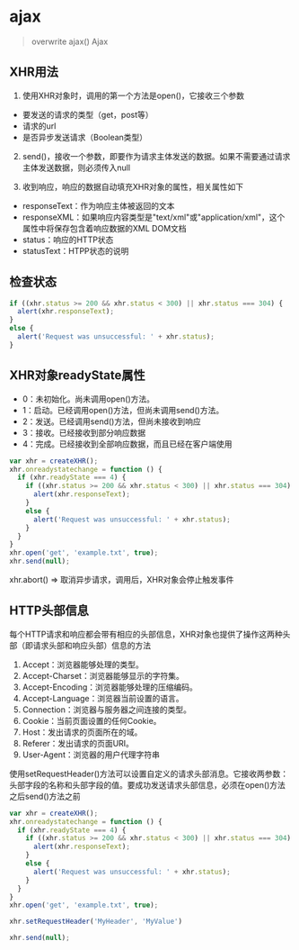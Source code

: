 # ajax

  >overwrite ajax() Ajax

## XHR用法

1. 使用XHR对象时，调用的第一个方法是open()，它接收三个参数
  - 要发送的请求的类型（get，post等）
  - 请求的url 
  - 是否异步发送请求（Boolean类型）

2. send()，接收一个参数，即要作为请求主体发送的数据。如果不需要通过请求主体发送数据，则必须传入null

3. 收到响应，响应的数据自动填充XHR对象的属性，相关属性如下
  - responseText：作为响应主体被返回的文本 
  - responseXML：如果响应内容类型是"text/xml"或"application/xml"，这个属性中将保存包含着响应数据的XML DOM文档
  - status：响应的HTTP状态
  - statusText：HTPP状态的说明

## 检查状态

```javascript
if ((xhr.status >= 200 && xhr.status < 300) || xhr.status === 304) {
  alert(xhr.responseText);
}
else {
  alert('Request was unsuccessful: ' + xhr.status);
}
```

## XHR对象readyState属性

- 0：未初始化。尚未调用open()方法。
- 1：启动。已经调用open()方法，但尚未调用send()方法。
- 2：发送。已经调用send()方法，但尚未接收到响应
- 3：接收。已经接收到部分响应数据
- 4：完成。已经接收到全部响应数据，而且已经在客户端使用

```javascript
var xhr = createXHR();
xhr.onreadystatechange = function () {
  if (xhr.readyState === 4) {
    if ((xhr.status >= 200 && xhr.status < 300) || xhr.status === 304) {
      alert(xhr.responseText);
    }
    else {
      alert('Request was unsuccessful: ' + xhr.status);
    }
  }
}
xhr.open('get', 'example.txt', true);
xhr.send(null);
```
xhr.abort()  => 取消异步请求，调用后，XHR对象会停止触发事件

## HTTP头部信息

每个HTTP请求和响应都会带有相应的头部信息，XHR对象也提供了操作这两种头部（即请求头部和响应头部）信息的方法

1. Accept：浏览器能够处理的类型。
2. Accept-Charset：浏览器能够显示的字符集。
3. Accept-Encoding：浏览器能够处理的压缩编码。
4. Accept-Language：浏览器当前设置的语言。
5. Connection：浏览器与服务器之间连接的类型。
6. Cookie：当前页面设置的任何Cookie。
7. Host：发出请求的页面所在的域。
8. Referer：发出请求的页面URI。
9. User-Agent：浏览器的用户代理字符串

使用setRequestHeader()方法可以设置自定义的请求头部消息。它接收两参数：头部字段的名称和头部字段的值。要成功发送请求头部信息，必须在open()方法之后send()方法之前

```javascript
var xhr = createXHR();
xhr.onreadystatechange = function () {
  if (xhr.readyState === 4) {
    if ((xhr.status >= 200 && xhr.status < 300) || xhr.status === 304) {
      alert(xhr.responseText);
    }
    else {
      alert('Request was unsuccessful: ' + xhr.status);
    }
  }
}
xhr.open('get', 'example.txt', true);

xhr.setRequestHeader('MyHeader', 'MyValue')

xhr.send(null);
```